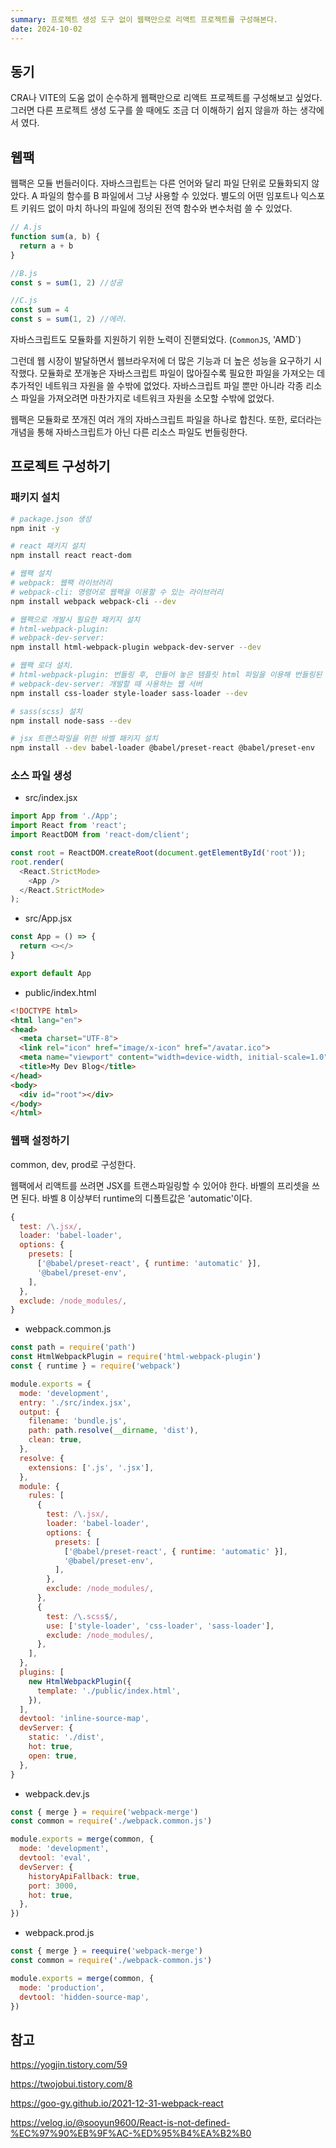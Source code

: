 ```yaml
---
summary: 프로젝트 생성 도구 없이 웹팩만으로 리액트 프로젝트를 구성해본다.
date: 2024-10-02
---
```

## 동기

CRA나 VITE의 도움 없이 순수하게 웹팩만으로 리액트 프로젝트를 구성해보고 싶었다.
그러면 다른 프로젝트 생성 도구를 쓸 때에도 조금 더 이해하기 쉽지 않을까 하는 생각에서 였다.

## 웹팩

웹팩은 모듈 번들러이다.
자바스크립트는 다른 언어와 달리 파일 단위로 모듈화되지 않았다.
A 파일의 함수를 B 파일에서 그냥 사용할 수 있었다.
별도의 어떤 임포트나 익스포트 키워드 없이 마치 하나의 파일에 정의된 전역 함수와 변수처럼 쓸 수 있었다.

```js
// A.js
function sum(a, b) {
  return a + b
}

//B.js
const s = sum(1, 2) //성공

//C.js
const sum = 4
const s = sum(1, 2) //에러.
```

자바스크립트도 모듈화를 지원하기 위한 노력이 진핻되었다. (`CommonJS`, 'AMD`)

그런데 웹 시장이 발달하면서 웹브라우저에 더 많은 기능과 더 높은 성능을 요구하기 시작했다.
모듈화로 쪼개놓은 자바스크립트 파일이 많아질수록 필요한 파일을 가져오는 데 추가적인 네트워크 자원을 쓸 수밖에 없었다.
자바스크립트 파일 뿐만 아니라 각종 리소스 파일을 가져오려면 마찬가지로 네트워크 자원을 소모할 수밖에 없었다.

웹팩은 모듈화로 쪼개진 여러 개의 자바스크립트 파일을 하나로 합친다.
또한, 로더라는 개념을 통해 자바스크립트가 아닌 다른 리소스 파일도 번들링한다.

## 프로젝트 구성하기

### 패키지 설치

```bash
# package.json 생성
npm init -y

# react 패키지 설치
npm install react react-dom

# 웹팩 설치
# webpack: 웹팩 라이브러리
# webpack-cli: 명령어로 웹팩을 이용할 수 있는 라이브러리
npm install webpack webpack-cli --dev

# 웹팩으로 개발시 필요한 패키지 설치
# html-webpack-plugin:
# webpack-dev-server: 
npm install html-webpack-plugin webpack-dev-server --dev

# 웹팩 로더 설치.
# html-webpack-plugin: 번들링 후, 만들어 놓은 템플릿 html 파일을 이용해 번들링된 js를 import(<script type="module" src="./dist/about.bundle.js"></script>)하는 html 파일을 새로 만들어서 output 디렉터리에 생성
# webpack-dev-server: 개발할 때 사용하는 웹 서버
npm install css-loader style-loader sass-loader --dev

# sass(scss) 설치
npm install node-sass --dev

# jsx 트랜스파일을 위한 바벨 패키지 설치
npm install --dev babel-loader @babel/preset-react @babel/preset-env
```

### 소스 파일 생성

- src/index.jsx
```js
import App from './App';
import React from 'react';
import ReactDOM from 'react-dom/client';

const root = ReactDOM.createRoot(document.getElementById('root'));
root.render(
  <React.StrictMode>
    <App />
  </React.StrictMode>
);
```

- src/App.jsx
```js
const App = () => {
  return <></>
}

export default App

```

- public/index.html
```html
<!DOCTYPE html>
<html lang="en">
<head>
  <meta charset="UTF-8">
  <link rel="icon" href="image/x-icon" href="/avatar.ico">
  <meta name="viewport" content="width=device-width, initial-scale=1.0">
  <title>My Dev Blog</title>
</head>
<body>
  <div id="root"></div>
</body>
</html>
```

### 웹팩 설정하기

common, dev, prod로 구성한다.

웹팩에서 리액트를 쓰려면 JSX를 트랜스파일링할 수 있어야 한다.
바벨의 프리셋을 쓰면 된다.
바벨 8 이상부터 runtime의 디폴트값은 'automatic'이다.

```js
{
  test: /\.jsx/,
  loader: 'babel-loader',
  options: {
    presets: [
      ['@babel/preset-react', { runtime: 'automatic' }],
      '@babel/preset-env',
    ],
  },
  exclude: /node_modules/,
}
```

- webpack.common.js
```js
const path = require('path')
const HtmlWebpackPlugin = require('html-webpack-plugin')
const { runtime } = require('webpack')

module.exports = {
  mode: 'development',
  entry: './src/index.jsx',
  output: {
    filename: 'bundle.js',
    path: path.resolve(__dirname, 'dist'),
    clean: true,
  },
  resolve: {
    extensions: ['.js', '.jsx'],
  },
  module: {
    rules: [
      {
        test: /\.jsx/,
        loader: 'babel-loader',
        options: {
          presets: [
            ['@babel/preset-react', { runtime: 'automatic' }],
            '@babel/preset-env',
          ],
        },
        exclude: /node_modules/,
      },
      {
        test: /\.scss$/,
        use: ['style-loader', 'css-loader', 'sass-loader'],
        exclude: /node_modules/,
      },
    ],
  },
  plugins: [
    new HtmlWebpackPlugin({
      template: './public/index.html',
    }),
  ],
  devtool: 'inline-source-map',
  devServer: {
    static: './dist',
    hot: true,
    open: true,
  },
}

```

- webpack.dev.js
```js
const { merge } = require('webpack-merge')
const common = require('./webpack.common.js')

module.exports = merge(common, {
  mode: 'development',
  devtool: 'eval',
  devServer: {
    historyApiFallback: true,
    port: 3000,
    hot: true,
  },
})

```

- webpack.prod.js
```js
const { merge } = reequire('webpack-merge')
const common = require('./webpack-common.js')

module.exports = merge(common, {
  mode: 'production',
  devtool: 'hidden-source-map',
})

```

## 참고

https://yogjin.tistory.com/59

https://twojobui.tistory.com/8

https://goo-gy.github.io/2021-12-31-webpack-react

https://velog.io/@sooyun9600/React-is-not-defined-%EC%97%90%EB%9F%AC-%ED%95%B4%EA%B2%B0
